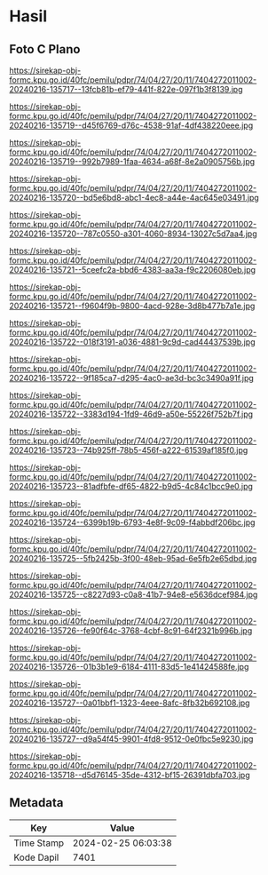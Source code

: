 # Hasil

## Foto C Plano

https://sirekap-obj-formc.kpu.go.id/40fc/pemilu/pdpr/74/04/27/20/11/7404272011002-20240216-135717--13fcb81b-ef79-441f-822e-097f1b3f8139.jpg

https://sirekap-obj-formc.kpu.go.id/40fc/pemilu/pdpr/74/04/27/20/11/7404272011002-20240216-135719--d45f6769-d76c-4538-91af-4df438220eee.jpg

https://sirekap-obj-formc.kpu.go.id/40fc/pemilu/pdpr/74/04/27/20/11/7404272011002-20240216-135719--992b7989-1faa-4634-a68f-8e2a0905756b.jpg

https://sirekap-obj-formc.kpu.go.id/40fc/pemilu/pdpr/74/04/27/20/11/7404272011002-20240216-135720--bd5e6bd8-abc1-4ec8-a44e-4ac645e03491.jpg

https://sirekap-obj-formc.kpu.go.id/40fc/pemilu/pdpr/74/04/27/20/11/7404272011002-20240216-135720--787c0550-a301-4060-8934-13027c5d7aa4.jpg

https://sirekap-obj-formc.kpu.go.id/40fc/pemilu/pdpr/74/04/27/20/11/7404272011002-20240216-135721--5ceefc2a-bbd6-4383-aa3a-f9c2206080eb.jpg

https://sirekap-obj-formc.kpu.go.id/40fc/pemilu/pdpr/74/04/27/20/11/7404272011002-20240216-135721--f9604f9b-9800-4acd-928e-3d8b477b7a1e.jpg

https://sirekap-obj-formc.kpu.go.id/40fc/pemilu/pdpr/74/04/27/20/11/7404272011002-20240216-135722--018f3191-a036-4881-9c9d-cad44437539b.jpg

https://sirekap-obj-formc.kpu.go.id/40fc/pemilu/pdpr/74/04/27/20/11/7404272011002-20240216-135722--9f185ca7-d295-4ac0-ae3d-bc3c3490a91f.jpg

https://sirekap-obj-formc.kpu.go.id/40fc/pemilu/pdpr/74/04/27/20/11/7404272011002-20240216-135722--3383d194-1fd9-46d9-a50e-55226f752b7f.jpg

https://sirekap-obj-formc.kpu.go.id/40fc/pemilu/pdpr/74/04/27/20/11/7404272011002-20240216-135723--74b925ff-78b5-456f-a222-61539af185f0.jpg

https://sirekap-obj-formc.kpu.go.id/40fc/pemilu/pdpr/74/04/27/20/11/7404272011002-20240216-135723--81adfbfe-df65-4822-b9d5-4c84c1bcc9e0.jpg

https://sirekap-obj-formc.kpu.go.id/40fc/pemilu/pdpr/74/04/27/20/11/7404272011002-20240216-135724--6399b19b-6793-4e8f-9c09-f4abbdf206bc.jpg

https://sirekap-obj-formc.kpu.go.id/40fc/pemilu/pdpr/74/04/27/20/11/7404272011002-20240216-135725--5fb2425b-3f00-48eb-95ad-6e5fb2e65dbd.jpg

https://sirekap-obj-formc.kpu.go.id/40fc/pemilu/pdpr/74/04/27/20/11/7404272011002-20240216-135725--c8227d93-c0a8-41b7-94e8-e5636dcef984.jpg

https://sirekap-obj-formc.kpu.go.id/40fc/pemilu/pdpr/74/04/27/20/11/7404272011002-20240216-135726--fe90f64c-3768-4cbf-8c91-64f2321b996b.jpg

https://sirekap-obj-formc.kpu.go.id/40fc/pemilu/pdpr/74/04/27/20/11/7404272011002-20240216-135726--01b3b1e9-6184-4111-83d5-1e41424588fe.jpg

https://sirekap-obj-formc.kpu.go.id/40fc/pemilu/pdpr/74/04/27/20/11/7404272011002-20240216-135727--0a01bbf1-1323-4eee-8afc-8fb32b692108.jpg

https://sirekap-obj-formc.kpu.go.id/40fc/pemilu/pdpr/74/04/27/20/11/7404272011002-20240216-135727--d9a54f45-9901-4fd8-9512-0e0fbc5e9230.jpg

https://sirekap-obj-formc.kpu.go.id/40fc/pemilu/pdpr/74/04/27/20/11/7404272011002-20240216-135718--d5d76145-35de-4312-bf15-26391dbfa703.jpg


## Metadata

| Key        | Value               |
| ---------- | ------------------- |
| Time Stamp | 2024-02-25 06:03:38 |
| Kode Dapil | 7401                |



